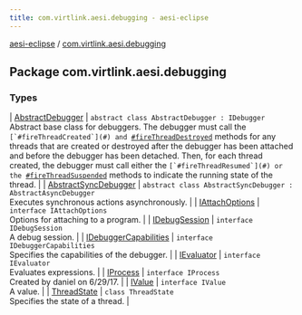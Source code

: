 ```yaml
---
title: com.virtlink.aesi.debugging - aesi-eclipse
---
```


[aesi-eclipse](../index.html) / [com.virtlink.aesi.debugging](.)

## Package com.virtlink.aesi.debugging

### Types

| [AbstractDebugger](-abstract-debugger/index.html) | `abstract class AbstractDebugger : IDebugger`<br>Abstract base class for debuggers. The debugger must call the ``[`#fireThreadCreated`](#) and ``[`#fireThreadDestroyed`](#) methods for any threads that are created or destroyed after the debugger has been attached and before the debugger has been detached. Then, for each thread created, the debugger must call either the ``[`#fireThreadResumed`](#) or the ``[`#fireThreadSuspended`](#) methods to indicate the running state of the thread. |
| [AbstractSyncDebugger](-abstract-sync-debugger/index.html) | `abstract class AbstractSyncDebugger : AbstractAsyncDebugger`<br>Executes synchronous actions asynchronously. |
| [IAttachOptions](-i-attach-options/index.html) | `interface IAttachOptions`<br>Options for attaching to a program. |
| [IDebugSession](-i-debug-session/index.html) | `interface IDebugSession`<br>A debug session. |
| [IDebuggerCapabilities](-i-debugger-capabilities/index.html) | `interface IDebuggerCapabilities`<br>Specifies the capabilities of the debugger. |
| [IEvaluator](-i-evaluator/index.html) | `interface IEvaluator`<br>Evaluates expressions. |
| [IProcess](-i-process.html) | `interface IProcess`<br>Created by daniel on 6/29/17. |
| [IValue](-i-value.html) | `interface IValue`<br>A value. |
| [ThreadState](-thread-state/index.html) | `class ThreadState`<br>Specifies the state of a thread. |

